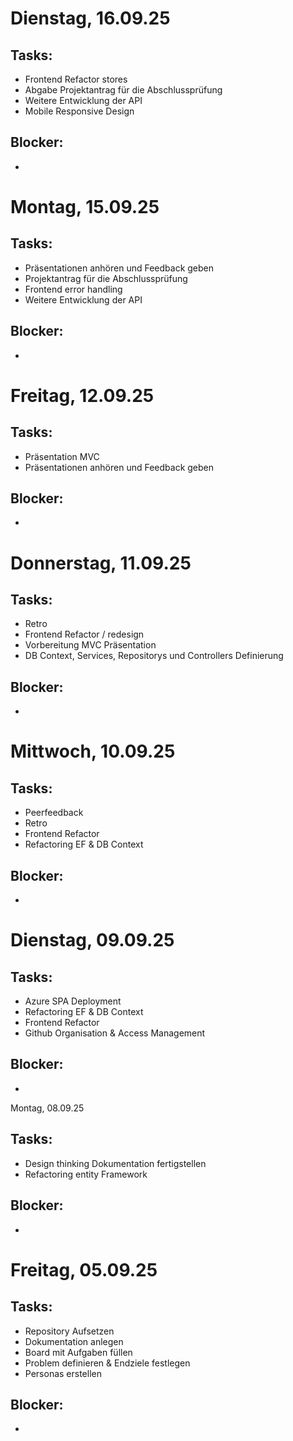 # Dienstag, 16.09.25

## Tasks:
- Frontend Refactor stores
- Abgabe Projektantrag für die Abschlussprüfung
- Weitere Entwicklung der API
- Mobile Responsive Design

## Blocker:
-

# Montag, 15.09.25

## Tasks:
- Präsentationen anhören und Feedback geben
- Projektantrag für die Abschlussprüfung 
- Frontend error handling
- Weitere Entwicklung der API

## Blocker:
-

# Freitag, 12.09.25

## Tasks:
- Präsentation MVC
- Präsentationen anhören und Feedback geben

## Blocker:
-

# Donnerstag, 11.09.25

## Tasks:
- Retro
- Frontend Refactor / redesign
- Vorbereitung MVC Präsentation
- DB Context, Services, Repositorys und Controllers Definierung

## Blocker:
-

# Mittwoch, 10.09.25

## Tasks:
- Peerfeedback
- Retro
- Frontend Refactor
- Refactoring EF & DB Context

## Blocker:
-

# Dienstag, 09.09.25

## Tasks:
- Azure SPA Deployment
- Refactoring EF & DB Context
- Frontend Refactor
- Github Organisation & Access Management

## Blocker:
- 

Montag, 08.09.25

## Tasks:
- Design thinking Dokumentation fertigstellen
- Refactoring entity Framework

## Blocker:
-

# Freitag, 05.09.25

## Tasks:
- Repository Aufsetzen
- Dokumentation anlegen
- Board mit Aufgaben füllen
- Problem definieren & Endziele festlegen
- Personas erstellen

## Blocker:
- 